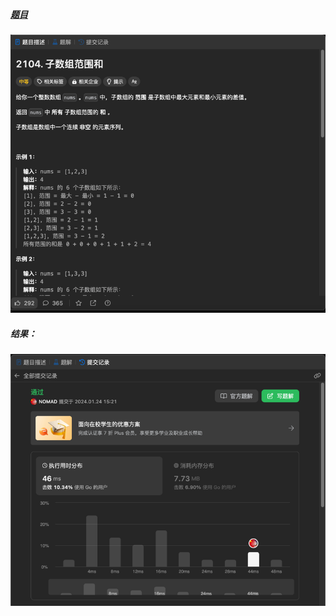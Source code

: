 ##### [题目](https://leetcode.cn/problems/sum-of-subarray-ranges/description/)
![pic](img.png)
##### 结果：
![pic](result.png)